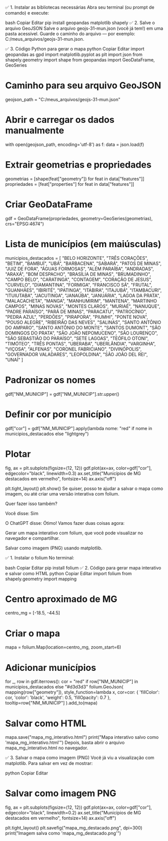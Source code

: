 ✅ 1. Instalar as bibliotecas necessárias
Abra seu terminal (ou prompt de comando) e execute:

bash
Copiar
Editar
pip install geopandas matplotlib shapely
✅ 2. Salve o arquivo GeoJSON
Salve o arquivo geojs-31-mun.json (você já tem!) em uma pasta acessível. Guarde o caminho do arquivo — por exemplo: C:/meus_arquivos/geojs-31-mun.json.

✅ 3. Código Python para gerar o mapa
python
Copiar
Editar
import geopandas as gpd
import matplotlib.pyplot as plt
import json
from shapely.geometry import shape
from geopandas import GeoDataFrame, GeoSeries

# Caminho para seu arquivo GeoJSON
geojson_path = "C:/meus_arquivos/geojs-31-mun.json"

# Abrir e carregar os dados manualmente
with open(geojson_path, encoding='utf-8') as f:
    data = json.load(f)

# Extrair geometrias e propriedades
geometrias = [shape(feat["geometry"]) for feat in data["features"]]
propriedades = [feat["properties"] for feat in data["features"]]

# Criar GeoDataFrame
gdf = GeoDataFrame(propriedades, geometry=GeoSeries(geometrias), crs="EPSG:4674")

# Lista de municípios (em maiúsculas)
municipios_destacados = [
    "BELO HORIZONTE", "TRÊS CORAÇÕES", "BETIM", "BAMBUÍ", "UBÁ", "BARBACENA", "SABARÁ",
    "PATOS DE MINAS", "JUIZ DE FORA", "ÁGUAS FORMOSAS", "ALÉM PARAÍBA", "ANDRADAS",
    "ARAXÁ", "BOM DESPACHO", "BRASÍLIA DE MINAS", "BRUMADINHO", "CAMPO BELO",
    "CARATINGA", "CONTAGEM", "CORAÇÃO DE JESUS", "CURVELO", "DIAMANTINA", "FORMIGA",
    "FRANCISCO SÁ", "FRUTAL", "GUANHÃES", "IBIRITÉ", "IPATINGA", "ITABIRA", "ITAJUBÁ",
    "ITAMBACURI", "ITUIUTABA", "JACUTINGA", "JANAÚBA", "JANUÁRIA", "LAGOA DA PRATA",
    "MALACACHETA", "MANGA", "MANHUMIRIM", "MANTENA", "MARTINHO CAMPOS", "MINAS NOVAS",
    "MONTES CLAROS", "MURIAÉ", "NANUQUE", "PADRE PARAÍSO", "PARÁ DE MINAS", "PARACATU",
    "PATROCÍNIO", "PEDRA AZUL", "PERDÕES", "PIRAPORA", "PIUMHI", "PONTE NOVA",
    "POUSO ALEGRE", "RIBEIRÃO DAS NEVES", "SALINAS", "SANTO ANTÔNIO DO AMPARO",
    "SANTO ANTÔNIO DO MONTE", "SANTOS DUMONT", "SÃO DOMINGOS DO PRATA",
    "SÃO JOÃO NEPOMUCENO", "SÃO LOURENÇO", "SÃO SEBASTIÃO DO PARAÍSO", "SETE LAGOAS",
    "TEÓFILO OTONI", "TIMÓTEO", "TRÊS PONTAS", "UBERABA", "UBERLÂNDIA", "VARGINHA",
    "VIÇOSA", "ALFENAS", "CORONEL FABRICIANO", "DIVINÓPOLIS", "GOVERNADOR VALADARES",
    "LEOPOLDINA", "SÃO JOÃO DEL REI", "UNAÍ"
]

# Padronizar os nomes
gdf["NM_MUNICIP"] = gdf["NM_MUNICIP"].str.upper()

# Definir cor por município
gdf["cor"] = gdf["NM_MUNICIP"].apply(lambda nome: "red" if nome in municipios_destacados else "lightgrey")

# Plotar
fig, ax = plt.subplots(figsize=(12, 12))
gdf.plot(ax=ax, color=gdf["cor"], edgecolor="black", linewidth=0.3)
ax.set_title("Municípios de MG destacados em vermelho", fontsize=14)
ax.axis("off")

plt.tight_layout()
plt.show()
Se quiser, posso te ajudar a salvar o mapa como imagem, ou até criar uma versão interativa com folium.

Quer fazer isso também?







Você disse:
Sim


O ChatGPT disse:
Ótimo! Vamos fazer duas coisas agora:

Gerar um mapa interativo com folium, que você pode visualizar no navegador e compartilhar.

Salvar como imagem (PNG) usando matplotlib.

✅ 1. Instalar o folium
No terminal:

bash
Copiar
Editar
pip install folium
✅ 2. Código para gerar mapa interativo e salvar como HTML
python
Copiar
Editar
import folium
from shapely.geometry import mapping

# Centro aproximado de MG
centro_mg = [-18.5, -44.5]

# Criar o mapa
mapa = folium.Map(location=centro_mg, zoom_start=6)

# Adicionar municípios
for _, row in gdf.iterrows():
    cor = "red" if row["NM_MUNICIP"] in municipios_destacados else "#d3d3d3"
    folium.GeoJson(
        mapping(row["geometry"]),
        style_function=lambda x, cor=cor: {
            'fillColor': cor,
            'color': 'black',
            'weight': 0.5,
            'fillOpacity': 0.7
        },
        tooltip=row["NM_MUNICIP"]
    ).add_to(mapa)

# Salvar como HTML
mapa.save("mapa_mg_interativo.html")
print("Mapa interativo salvo como 'mapa_mg_interativo.html'")
Depois, basta abrir o arquivo mapa_mg_interativo.html no navegador.

✅ 3. Salvar o mapa como imagem (PNG)
Você já viu a visualização com matplotlib. Para salvar em vez de mostrar:

python
Copiar
Editar
# Salvar como imagem PNG
fig, ax = plt.subplots(figsize=(12, 12))
gdf.plot(ax=ax, color=gdf["cor"], edgecolor="black", linewidth=0.2)
ax.set_title("Municípios de MG destacados em vermelho", fontsize=14)
ax.axis("off")

plt.tight_layout()
plt.savefig("mapa_mg_destacado.png", dpi=300)
print("Imagem salva como 'mapa_mg_destacado.png'")

